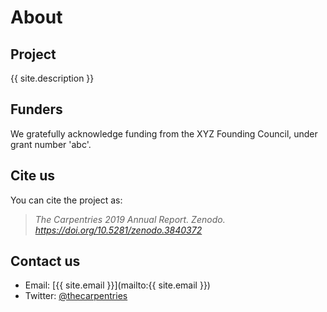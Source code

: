 # About

## Project
{{ site.description }}

## Funders
We gratefully acknowledge funding from the XYZ Founding Council, under grant number 'abc'.

## Cite us
You can cite the project as:

> *The Carpentries 2019 Annual Report. Zenodo. https://doi.org/10.5281/zenodo.3840372*

## Contact us

- Email: [{{ site.email }}](mailto:{{ site.email }})
- Twitter: [@thecarpentries](https://twitter.com/thecarpentries)
